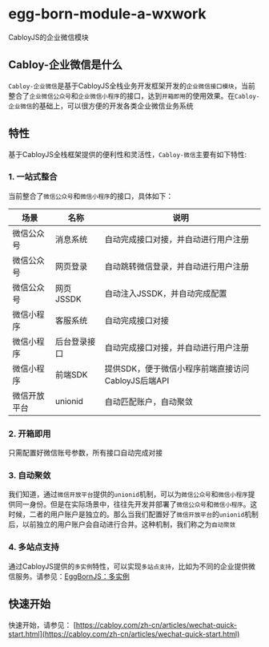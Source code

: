 # egg-born-module-a-wxwork

CabloyJS的企业微信模块

## Cabloy-企业微信是什么

`Cabloy-企业微信`是基于CabloyJS全栈业务开发框架开发的`企业微信接口模块`，当前整合了`企业微信公众号`和`企业微信小程序`的接口，达到`开箱即用`的使用效果。在`Cabloy-企业微信`的基础上，可以很方便的开发各类企业微信业务系统

## 特性

基于CabloyJS全栈框架提供的便利性和灵活性，`Cabloy-微信`主要有如下特性:

### 1. 一站式整合

当前整合了`微信公众号`和`微信小程序`的接口，具体如下：

|场景|名称|说明|
|--|--|--|
|微信公众号|消息系统|自动完成接口对接，并自动进行用户注册|
|微信公众号|网页登录|自动跳转微信登录，并自动进行用户注册|
|微信公众号|网页JSSDK|自动注入JSSDK，并自动完成配置|
|微信小程序|客服系统|自动完成接口对接|
|微信小程序|后台登录接口|自动完成接口对接，并自动进行用户注册|
|微信小程序|前端SDK|提供SDK，便于微信小程序前端直接访问CabloyJS后端API|
|微信开放平台|unionid|自动匹配账户，自动聚敛|

### 2. 开箱即用

只需配置好微信账号参数，所有接口自动完成对接

### 3. 自动聚敛

我们知道，通过`微信开放平台`提供的`unionid`机制，可以为`微信公众号`和`微信小程序`提供同一身份。但是在实际场景中，往往先开发并部署了`微信公众号`和`微信小程序`。这时候，二者的用户账户是独立的。那么当我们配置好了`微信开放平台`的`unionid`机制后，以前独立的用户账户会自动进行合并。这种机制，我们称之为`自动聚敛`

### 4. 多站点支持

通过CabloyJS提供的`多实例`特性，可以实现`多站点支持`，比如为不同的企业提供微信服务。请参见：[EggBornJS：多实例](https://cabloy.com/zh-cn/articles/44e45b3928ca4c6cb63809558145e000.html)

## 快速开始

快速开始，请参见： [https://cabloy.com/zh-cn/articles/wechat-quick-start.html](https://cabloy.com/zh-cn/articles/wechat-quick-start.html)
